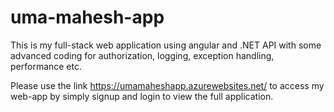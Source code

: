 # uma-mahesh-app

 This is my full-stack web application using angular and .NET API with some advanced coding for authorization, logging, exception handling, performance etc.

 Please use the link https://umamaheshapp.azurewebsites.net/ to access my web-app by simply signup and login to view the full application.





